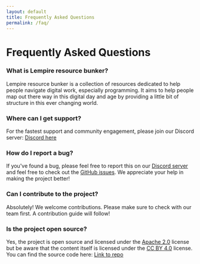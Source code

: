 ```yaml
---
layout: default
title: Frequently Asked Questions
permalink: /faq/
---
```


# Frequently Asked Questions

### What is Lempire resource bunker?
Lempire resource bunker is a collection of resources dedicated to help people navigate digital work, especially programming. It aims to help people map out there way in this digital day and age by providing a little bit of structure in this ever changing world.

### Where can I get support?
For the fastest support and community engagement, please join our Discord server:
<a href="https://discord.gg/9yNUd34x">Discord here</a>

### How do I report a bug?
If you've found a bug, please feel free to report this on our <a href="https://discord.gg/9yNUd34x">Discord server</a> and feel free to check out the <a href="https://github.com/djblackberry64/404-resource-bunker/issues">GitHub issues</a>. We appreciate your help in making the project better!

### Can I contribute to the project?
Absolutely! We welcome contributions. Please make sure to check with our team first. A contribution guide will follow!

### Is the project open source?
Yes, the project is open source and licensed under the <a href="https://github.com/djblackberry64/404-resource-bunker/blob/main/LICENSE-CODE">Apache 2.0</a> license but be aware that the content itself is licensed under the <a href="https://github.com/djblackberry64/404-resource-bunker/blob/main/LICENSE-CONTENT">CC BY 4.0</a> license. You can find the source code here:
<a href="https://github.com/djblackberry64/404-resource-bunker">Link to repo</a>
